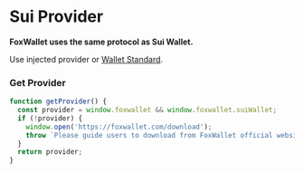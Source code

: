 # Sui Provider

**FoxWallet uses the same protocol as Sui Wallet.**

Use injected provider or [Wallet Standard](https://github.com/wallet-standard/wallet-standard).

### Get Provider

```js
function getProvider() {
  const provider = window.foxwallet && window.foxwallet.suiWallet;
  if (!provider) {
    window.open('https://foxwallet.com/download');
    throw `Please guide users to download from FoxWallet official website`
  }
  return provider;
}
```